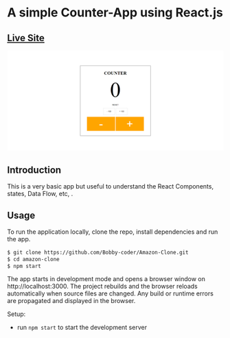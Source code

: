 # A simple Counter-App using React.js
## [Live Site](https://bobby-coder.github.io/Counter-App/)
![Live-Site-Screenshot](public/LiveSiteScreenshot.png)
## Introduction

This is a very basic app but useful to understand the React Components, states, Data Flow, etc, .

## Usage

To run the application locally, clone the repo, install dependencies and run the app.

```
$ git clone https://github.com/Bobby-coder/Amazon-Clone.git
$ cd amazon-clone
$ npm start
```

The app starts in development mode and opens a browser window on http://localhost:3000. The project rebuilds and the browser reloads automatically when source files are changed. Any build or runtime errors are propagated and displayed in the browser.

Setup:

- run `npm start` to start the development server
